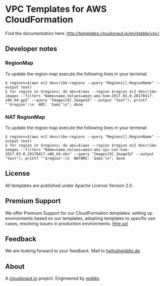 # VPC Templates for AWS CloudFormation

Find the documentation here: http://templates.cloudonaut.io/en/stable/vpc/

## Developer notes

### RegionMap
To update the region map execute the following lines in your terminal:

```
$ regions=$(aws ec2 describe-regions --query "Regions[].RegionName" --output text)
$ for region in $regions; do ami=$(aws --region $region ec2 describe-images --filters "Name=name,Values=amzn-ami-hvm-2017.03.0.20170417-x86_64-gp2" --query "Images[0].ImageId" --output "text"); printf "'$region':\n  AMI: '$ami'\n"; done
```

### NAT RegionMap
To update the region map execute the following lines in your terminal:

```
$ regions=$(aws ec2 describe-regions --query "Regions[].RegionName" --output text)
$ for region in $regions; do ami=$(aws --region $region ec2 describe-images --filters "Name=name,Values=amzn-ami-vpc-nat-hvm-2017.03.0.20170417-x86_64-ebs" --query "Images[0].ImageId" --output "text"); printf "'$region':\n  NATAMI: '$ami'\n"; done
```

## License
All templates are published under Apache License Version 2.0.

## Premium Support
We offer Premium Support for our CloudFormation templates: setting up environments based on our templates, adopting templates to specific use cases, resolving issues in production environments. [Hire us!](https://widdix.net/)

## Feedback
We are looking forward to your feedback. Mail to [hello@widdix.de](mailto:hello@widdix.de).

## About
A [cloudonaut.io](https://cloudonaut.io/templates-for-aws-cloudformation/) project. Engineered by [widdix](https://widdix.net).
